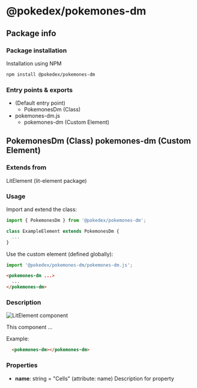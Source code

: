 # @pokedex/pokemones-dm

## Package info

### Package installation

Installation using NPM

```bash
npm install @pokedex/pokemones-dm
```

### Entry points & exports

- (Default entry point)
  - PokemonesDm (Class)
- pokemones-dm.js
  - pokemones-dm (Custom Element)


## PokemonesDm (Class) pokemones-dm (Custom Element) 

### Extends from

LitElement (lit-element package)

### Usage

Import and extend the class:

```js
import { PokemonesDm } from '@pokedex/pokemones-dm';

class ExampleElement extends PokemonesDm {
  ...
}
```

Use the custom element (defined globally):

```js
import '@pokedex/pokemones-dm/pokemones-dm.js';
```

```html
<pokemones-dm ...>
  ...
</pokemones-dm>
```

### Description

![LitElement component](https://img.shields.io/badge/litElement-component-blue.svg)

This component ...

Example:

```html
  <pokemones-dm></pokemones-dm>
```

### Properties

- **name**: string = "Cells" (attribute: name)
    Description for property
